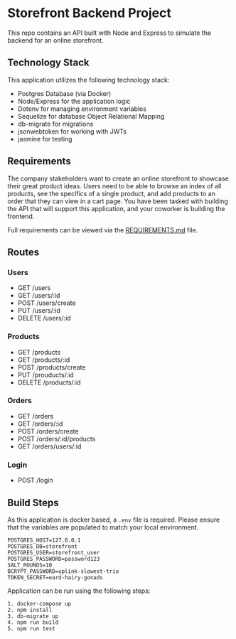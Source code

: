 # Storefront Backend Project

This repo contains an API built with Node and Express to simulate the backend for an online storefront.  

## Technology Stack
This application utilizes the following technology stack:
- Postgres Database (via Docker)
- Node/Express for the application logic
- Dotenv for managing environment variables
- Sequelize for database Object Relational Mapping
- db-migrate for migrations
- jsonwebtoken for working with JWTs
- jasmine for testing

## Requirements
The company stakeholders want to create an online storefront to showcase their great product ideas. Users need to be able to browse an index of all products, see the specifics of a single product, and add products to an order that they can view in a cart page. You have been tasked with building the API that will support this application, and your coworker is building the frontend.

Full requirements can be viewed via the [REQUIREMENTS.md](REQUIREMENTS.md) file.  

## Routes
### Users
- GET /users
- GET /users/:id
- POST /users/create
- PUT /users/:id
- DELETE /users/:id

### Products
- GET /products
- GET /products/:id
- POST /products/create
- PUT /prouducts/:id
- DELETE /products/:id

### Orders
- GET /orders
- GET /orders/:id
- POST /orders/create
- POST /orders/:id/products
- GET /orders/users/:id

### Login
- POST /login

## Build Steps
As this application is docker based, a `.env` file is required.  Please ensure that the variables are populated to match your local environment.

```
POSTGRES_HOST=127.0.0.1
POSTGRES_DB=storefront
POSTGRES_USER=storefront_user
POSTGRES_PASSWORD=password123
SALT_ROUNDS=10
BCRYPT_PASSWORD=uplink-slowest-trio
TOKEN_SECRET=eard-hairy-gonads
```

Application can be run using the following steps:
```
1. docker-compose up
2. npm install
3. db-migrate up
4. npm run build
5. npm run test
```

